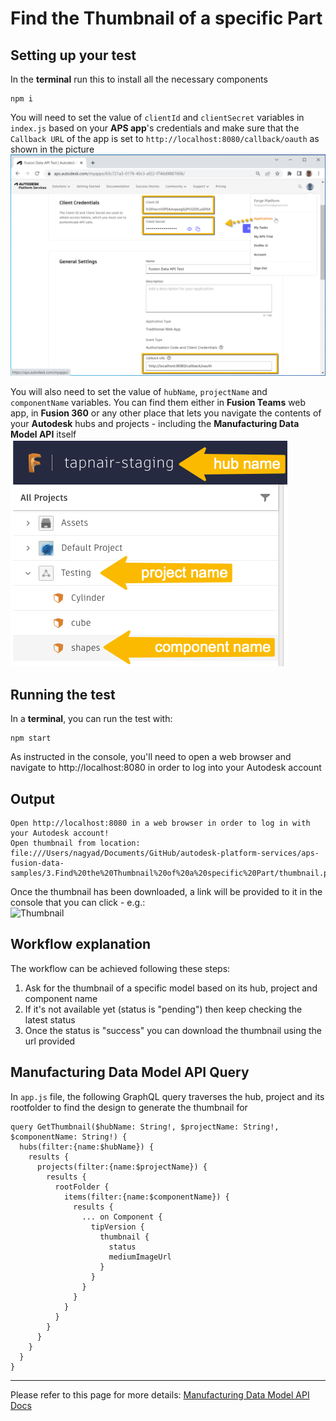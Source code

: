 # Find the Thumbnail of a specific Part

## Setting up your test
In the **terminal** run this to install all the necessary components
```
npm i
``` 

You will need to set the value of `clientId` and `clientSecret` variables in `index.js` based on your **APS app**'s credentials and make sure that the `Callback URL` of the app is set to `http://localhost:8080/callback/oauth` as shown in the picture\
![Get 3-legged token](../readme/credentials.png)

You will also need to set the value of `hubName`, `projectName` and `componentName` variables. You can find them either in **Fusion Teams** web app, in **Fusion 360** or any other place that lets you navigate the contents of your **Autodesk** hubs and projects - including the **Manufacturing Data Model API** itself\
![Get version id](../readme/inputs.png)


## Running the test
In a **terminal**, you can run the test with:
```
npm start
```
As instructed in the console, you'll need to open a web browser and navigate to http://localhost:8080 in order to log into your Autodesk account 

## Output
```
Open http://localhost:8080 in a web browser in order to log in with your Autodesk account!
Open thumbnail from location: file:///Users/nagyad/Documents/GitHub/autodesk-platform-services/aps-fusion-data-samples/3.Find%20the%20Thumbnail%20of%20a%20specific%20Part/thumbnail.png
```
Once the thumbnail has been downloaded, a link will be provided to it in the console that you can click - e.g.:\
![Thumbnail](./thumbnail.png)

## Workflow explanation

The workflow can be achieved following these steps:

1. Ask for the thumbnail of a specific model based on its hub, project and component name
2. If it's not available yet (status is "pending") then keep checking the latest status
3. Once the status is "success" you can download the thumbnail using the url provided

## Manufacturing Data Model API Query

In `app.js` file, the following GraphQL query traverses the hub, project and its rootfolder to find the design to generate the thumbnail for
```
query GetThumbnail($hubName: String!, $projectName: String!, $componentName: String!) {
  hubs(filter:{name:$hubName}) {
    results {
      projects(filter:{name:$projectName}) {
        results {
          rootFolder {
            items(filter:{name:$componentName}) {
              results {
                ... on Component {
                  tipVersion {
                    thumbnail {
                      status
                      mediumImageUrl
                    }          
                  }
                }
              }
            }
          }
        }
      }
    }
  }
}
```


-----------

Please refer to this page for more details: [Manufacturing Data Model API Docs](https://aps.autodesk.com/en/docs/mfgdataapi/v1/developers_guide/overview/)